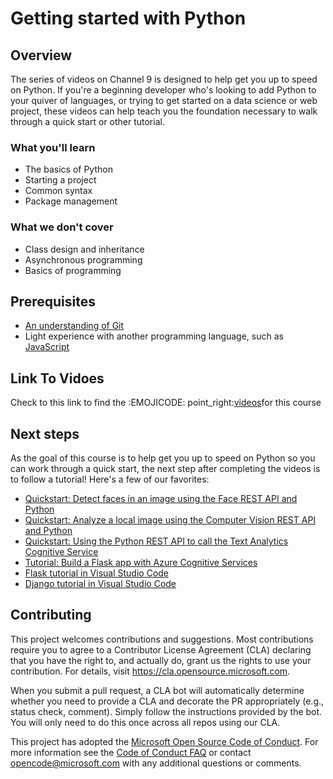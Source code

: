 # Getting started with Python

## Overview

The series of videos on Channel 9 is designed to help get you up to speed on Python. If you're a beginning developer who's looking to add Python to your quiver of languages, or trying to get started on a data science or web project, these videos can help teach you the foundation necessary to walk through a quick start or other tutorial.

### What you'll learn

- The basics of Python
- Starting a project
- Common syntax
- Package management

### What we don't cover

- Class design and inheritance
- Asynchronous programming
- Basics of programming

## Prerequisites

- [An understanding of Git](https://git-scm.com/book/en/v1/Getting-Started)
- Light experience with another programming language, such as [JavaScript](https://www.edx.org/course/javascript-introduction)

## Link To Vidoes 
Check to this link to find the :EMOJICODE: point_right:[videos](https://channel9.msdn.com/Series/Intro-to-Python-Development)for this course 

## Next steps

As the goal of this course is to help get you up to speed on Python so you can work through a quick start, the next step after completing the videos is to follow a tutorial! Here's a few of our favorites:

- [Quickstart: Detect faces in an image using the Face REST API and Python](https://docs.microsoft.com/en-us/azure/cognitive-services/face/QuickStarts/Python?WT.mc_id=python-c9-niner)
- [Quickstart: Analyze a local image using the Computer Vision REST API and Python](https://docs.microsoft.com/en-us/azure/cognitive-services/computer-vision/quickstarts/python-disk?WT.mc_id=python-c9-niner)
- [Quickstart: Using the Python REST API to call the Text Analytics Cognitive Service](https://docs.microsoft.com/en-us/azure/cognitive-services/Text-Analytics/quickstarts/python?WT.mc_id=python-c9-niner)
- [Tutorial: Build a Flask app with Azure Cognitive Services](https://docs.microsoft.com/en-us/azure/cognitive-services/translator/tutorial-build-flask-app-translation-synthesis)
- [Flask tutorial in Visual Studio Code](https://code.visualstudio.com/docs/python/tutorial-flask?WT.mc_id=python-c9-niner)
- [Django tutorial in Visual Studio Code](https://code.visualstudio.com/docs/python/tutorial-django?WT.mc_id=python-c9-niner)

## Contributing

This project welcomes contributions and suggestions.  Most contributions require you to agree to a
Contributor License Agreement (CLA) declaring that you have the right to, and actually do, grant us
the rights to use your contribution. For details, visit https://cla.opensource.microsoft.com.

When you submit a pull request, a CLA bot will automatically determine whether you need to provide
a CLA and decorate the PR appropriately (e.g., status check, comment). Simply follow the instructions
provided by the bot. You will only need to do this once across all repos using our CLA.

This project has adopted the [Microsoft Open Source Code of Conduct](https://opensource.microsoft.com/codeofconduct/).
For more information see the [Code of Conduct FAQ](https://opensource.microsoft.com/codeofconduct/faq/) or
contact [opencode@microsoft.com](mailto:opencode@microsoft.com) with any additional questions or comments.

